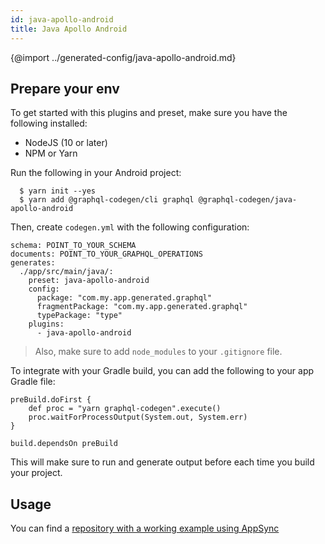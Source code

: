 ```yaml
---
id: java-apollo-android
title: Java Apollo Android
---
```


{@import ../generated-config/java-apollo-android.md}

## Prepare your env

To get started with this plugins and preset, make sure you have the following installed:

- NodeJS (10 or later)
- NPM or Yarn

Run the following in your Android project:

```
  $ yarn init --yes
  $ yarn add @graphql-codegen/cli graphql @graphql-codegen/java-apollo-android
```

Then, create `codegen.yml` with the following configuration:

```
schema: POINT_TO_YOUR_SCHEMA
documents: POINT_TO_YOUR_GRAPHQL_OPERATIONS
generates:
  ./app/src/main/java/:
    preset: java-apollo-android
    config:
      package: "com.my.app.generated.graphql"
      fragmentPackage: "com.my.app.generated.graphql"
      typePackage: "type"
    plugins:
      - java-apollo-android
```

> Also, make sure to add `node_modules` to your `.gitignore` file.

To integrate with your Gradle build, you can add the following to your app Gradle file:

```
preBuild.doFirst {
    def proc = "yarn graphql-codegen".execute()
    proc.waitForProcessOutput(System.out, System.err)
}

build.dependsOn preBuild
```

This will make sure to run and generate output before each time you build your project.

## Usage

You can find a [repository with a working example using AppSync](https://github.com/dotansimha/graphql-codegen-appsync-android-example)

